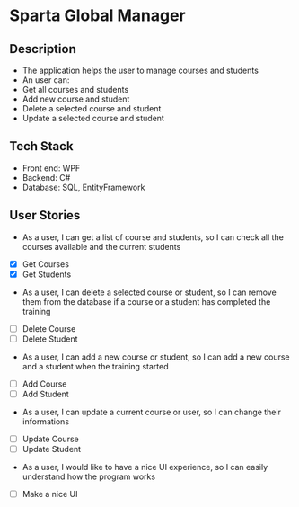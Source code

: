 # Sparta Global Manager

## Description
- The application helps the user to manage courses and students
- An user can:
- Get all courses and students
- Add new course and student
- Delete a selected course and student
- Update a selected course and student

## Tech Stack
- Front end: WPF
- Backend: C#
- Database: SQL, EntityFramework

## User Stories
- As a user, I can get a list of course and students, so I can check all the courses available and the current students
- [x] Get Courses
- [x] Get Students
- As a user, I can delete a selected course or student, so I can remove them from the database if a course or a student has completed the training
- [ ] Delete Course
- [ ] Delete Student
- As a user, I can add a new course or student, so I can add a new course and a student when the training started
- [ ] Add Course
- [ ] Add Student
- As a user, I can update a current course or user, so I can change their informations
- [ ] Update Course
- [ ] Update Student
- As a user, I would like to have a nice UI experience, so I can easily understand how the program works
- [ ] Make a nice UI

